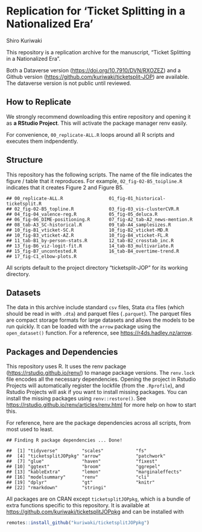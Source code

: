 Replication for ‘Ticket Splitting in a Nationalized Era’
================
Shiro Kuriwaki

This repository is a replication archive for the manuscript, “Ticket
Splitting in a Nationalized Era”.

Both a Dataverse version (<https://doi.org/10.7910/DVN/RXOZEZ>) and a
Github version (<https://github.com/kuriwaki/ticketsplit-JOP>) are
available. The dataverse version is not public until reviewed.

## How to Replicate

We strongly recommend downloading this entire repository and opening it
as **a RStudio Project**. This will activate the package manager renv
easily.

For convenience, `00_replicate-ALL.R` loops around all R scripts and
executes them indpendently.

## Structure

This repository has the following scripts. The name of the file
indicates the figure / table that it reproduces. For example,
`02_fig-02-B5_toipline.R` indicates that it creates Figure 2 and Figure
B5.

    ## 00_replicate-ALL.R                 01_fig-01_historical-ticketsplit.R 
    ## 02_fig-02-B5_topline.R             03_fig-03_vis-clusterCVR.R         
    ## 04_fig-04_valence-reg.R            05_fig-05_deluca.R                 
    ## 06_fig-06_DIME-positioning.R       07_fig-A2_tab-A2_news-mention.R    
    ## 08_tab-A3_SC-historical.R          09_tab-A4_samplesizes.R            
    ## 10_fig-B1_vticket-SC.R             10_fig-B2_vticket-MD.R             
    ## 10_fig-B3_vticket-AZ.R             10_fig-B4_vticket-FL.R             
    ## 11_tab-B1_by-person-stats.R        12_tab-B2_crosstab_inc.R           
    ## 13_fig-B6_viz-logit-fit.R          14_tab-B3_multivariate.R           
    ## 15_fig-B7_uncontested.R            16_tab-B4_overtime-trend.R         
    ## 17_fig-C1_elbow-plots.R

All scripts default to the project directory “ticketsplit-JOP” for its
working directory.

## Datasets

The data in this archive include standard `csv` files, Stata `dta` files
(which should be read in with `.dta`) and parquet files (`.parquet`).
The parquet files are compact storage formats for large datasets and
allows the models to be run quickly. It can be loaded with the `arrow`
package using the `open_dataset()` function. For a reference, see
<https://r4ds.hadley.nz/arrow>.

## Packages and Dependencies

This repository uses R. It uses the renv package
(<https://rstudio.github.io/renv/>) to manage package versions. The
`renv.lock` file encodes all the necessary dependencies. Opening the
project in Rstudio Projects will automatically register the lockfile
(from the `.Rprofile`), and Rstudio Projects will ask if you want to
install missing packages. You can install the missing packages using
`renv::restore()`. See
<https://rstudio.github.io/renv/articles/renv.html> for more help on how
to start this.

For reference, here are the package dependencies across all scripts,
from most used to least.

    ## Finding R package dependencies ... Done!

    ##  [1] "tidyverse"         "scales"            "fs"               
    ##  [4] "ticketsplitJOPpkg" "arrow"             "patchwork"        
    ##  [7] "glue"              "haven"             "fixest"           
    ## [10] "ggtext"            "broom"             "ggrepel"          
    ## [13] "kableExtra"        "lemon"             "marginaleffects"  
    ## [16] "modelsummary"      "renv"              "cli"              
    ## [19] "dplyr"             "gt"                "knitr"            
    ## [22] "rmarkdown"         "stringi"

All packages are on CRAN except `ticketsplitJOPpkg`, which is a bundle
of extra functions specific to this repository. It is available at
<https://github.com/kuriwaki/ticketsplitJOPpkg> and can be installed
with

``` r
remotes::install_github("kuriwaki/ticketsplitJOPpkg")
```
